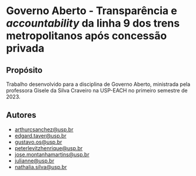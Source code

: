 # Governo Aberto - Transparência e _accountability_ da linha 9 dos trens metropolitanos após concessão privada

## Propósito

Trabalho desenvolvido para a disciplina de Governo Aberto, ministrada pela professora Gisele da Silva Craveiro na USP-EACH no primeiro semestre de 2023.

## Autores

* arthurcsanchez@usp.br
* edgard.taver@usp.br
* gustavo.os@usp.br
* peterlevitzhenrique@usp.br
* jose.montanhamartins@usp.br
* julianne@usp.br
* nathalia.silva@usp.br
